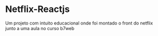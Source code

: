 # Netflix-Reactjs
Um projeto com intuito educacional onde foi montado o front do netflix junto a uma aula no curso b7web
